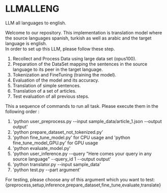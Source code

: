 # LLMALLENG
LLM all languages to english.

Welcome to our repository. This implementation is translation model where the source languages spanish, turkish as well as arabic and the target language is english.  
In order to set up this LLM, please follow these step.

1. Recollect and Process Data using large data set (opus100). 
2. Preparation of the DataSet mapping the sentences in the source language to its peer in the target language.  
3. Tokenization and FineTuning (training the model). 
4. Evaluation of the model and its accuracy.
5. Translation of simple sentences.
6. Translation of a set of articles.
7. Test evaluation of all previous steps.

This a sequence of commands to run all task. Please execute them in the following order : 

1. 'python user_preprocess.py --input sample_data/article_1.json --output output'
2. 'python prepare_dataset_not_tokenized.py'
3. 'python fine_tune_model.py' for CPU usage and 'python fine_tune_model_GPU.py' for GPU usage
4. 'python evaluate_model.py'
5. 'python user_inference.py --query "Here comes your query in any source language" --query_id 1 --output output'
6. 'python translator.py --input sample_data'
7. 'python test.py --part argument'

For testing, please choose any of this argument which you want to test: {preprocess,setup,inference,prepare_dataset,fine_tune,evaluate,translate}

